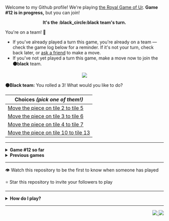 Welcome to my Github profile!
We're playing
[the Royal Game of Ur](https://en.wikipedia.org/wiki/Royal_Game_of_Ur).
**Game #12 is in progress,** but you can join!

<p align="center">
  <b>It's the
  :black_circle:black
  team's turn.</b>
</p>

You're on a team! :wave:

* If you've already played a turn this game, you're already on a team
  &mdash; check the game log below for a reminder. If it's not your turn,
  check back later, or [ask a
  friend](https://twitter.com/share?text=I'm+playing+The+Royal+Game+of+Ur+on+a+GitHub+profile.+Take+your+turn+at+https://github.com/rossjrw/rossjrw+%23RoyalGameOfUr+%23github) to make a move.
* If you've not yet played a turn this game, make a move now to join the
  **:black_circle:black** team.

<p align="center"><img src="https://raw.githubusercontent.com/rossjrw/rossjrw/play/games/current/board.1925.svg"></p>

  **:black_circle:Black team:**
  You rolled a 3!
What would you like to do?

| Choices *(pick one of them!)* |
| --- |
  | [    Move the piece on tile 2 to tile 5](https://github.com/rossjrw/rossjrw/issues/new?title=ur-move-3%402-0&amp;body=Press+Submit%21+You+don%27t+need+to+edit+this+text+or+do+anything+else.%0D%0A%0D%0ABe+aware+that+your+move+can+take+a+minute+or+two+to+process.) |
  | [    Move the piece on tile 3 to tile 6](https://github.com/rossjrw/rossjrw/issues/new?title=ur-move-3%403-0&amp;body=Press+Submit%21+You+don%27t+need+to+edit+this+text+or+do+anything+else.%0D%0A%0D%0ABe+aware+that+your+move+can+take+a+minute+or+two+to+process.) |
  | [    Move the piece on tile 4 to tile 7](https://github.com/rossjrw/rossjrw/issues/new?title=ur-move-3%404-0&amp;body=Press+Submit%21+You+don%27t+need+to+edit+this+text+or+do+anything+else.%0D%0A%0D%0ABe+aware+that+your+move+can+take+a+minute+or+two+to+process.) |
  | [    Move the piece on tile 10 to tile 13](https://github.com/rossjrw/rossjrw/issues/new?title=ur-move-3%4010-0&amp;body=Press+Submit%21+You+don%27t+need+to+edit+this+text+or+do+anything+else.%0D%0A%0D%0ABe+aware+that+your+move+can+take+a+minute+or+two+to+process.) |

-----

<details>
<summary><b>Game #12 so far</b></summary>

## Who's on each team?

<table>
    <thead>
      <tr><th colspan=2>Players in this game</th></tr>
    </thead>
    <tbody>
      <tr>
        <td align="right"><b>Black team</b> :black_circle:</td>
        <td>:white_circle: <b> White team</b></td>
      </tr>
      <tr align="center">
        <td><b><a href="https://github.com/mari1647iv">@mari1647iv</a></b> (37)<br><b><a href="https://github.com/srThibaultP">@srThibaultP</a></b> (1)<br><b><a href="https://github.com/miliansolberg">@miliansolberg</a></b> (1)<br><b><a href="https://github.com/rfoel">@rfoel</a></b> (1)</td>
        <td><b><a href="https://github.com/TejaTadepalli">@TejaTadepalli</a></b> (27)<br><b><a href="https://github.com/CostasAK">@CostasAK</a></b> (11)<br><b><a href="https://github.com/Hrushal-Nikhare">@Hrushal-Nikhare</a></b> (1)<br><b><a href="https://github.com/Sam948-byte">@Sam948-byte</a></b> (1)</td>
      </tr>
    </tbody>
  </table>

## What's happened so far?

| Time | Turn | Event | Issue | Board |
| :---: | :---: | :--- | :---: | :---: |
  | 30th Dec 2022 14:05 | **0** | :white_circle: **[@TejaTadepalli](https://github.com/TejaTadepalli)** started a new game | [#1845](https://github.com/rossjrw/rossjrw/issues/1845) | [link](https://raw.githubusercontent.com/rossjrw/rossjrw/57ccb413b922933e18cffd8a801d6bdad0d41f43/games/current/board.1845.svg) |
  | 30th Dec 2022 14:05 | **1** | :white_circle: **[@TejaTadepalli](https://github.com/TejaTadepalli)** moved a white piece onto the board to position 3    | [#1846](https://github.com/rossjrw/rossjrw/issues/1846) | [link](https://raw.githubusercontent.com/rossjrw/rossjrw/f0b0cf2e7c75051f5368712d935423fac712b223/games/current/board.1846.svg) |
  | 30th Dec 2022 14:06 | **2** | :black_circle: **[@mari1647iv](https://github.com/mari1647iv)** moved a black piece onto the board to position 1    | [#1847](https://github.com/rossjrw/rossjrw/issues/1847) |  |
  | 1st Jan 2023 07:02 | **3** | :white_circle: **[@Hrushal-Nikhare](https://github.com/Hrushal-Nikhare)** moved a white piece from position 3 to position 4  — claimed a rosette :rosette:  | [#1848](https://github.com/rossjrw/rossjrw/issues/1848) | [link](https://raw.githubusercontent.com/rossjrw/rossjrw/9333f396a5fc50699e6ac570e472fc9d27305156/games/current/board.1848.svg) |
  | 1st Jan 2023 07:02 | **4** | :white_circle:  The white team rolled a 0 and their turn was automatically passed | [#1848](https://github.com/rossjrw/rossjrw/issues/1848) | [link](https://raw.githubusercontent.com/rossjrw/rossjrw/66b9669221aa17f2870e05316dc72e749c821b5f/games/current/board.1848.svg) |
  | 1st Jan 2023 12:20 | **5** | :black_circle: **[@mari1647iv](https://github.com/mari1647iv)** moved a black piece from position 1 to position 4  — claimed a rosette :rosette:  | [#1850](https://github.com/rossjrw/rossjrw/issues/1850) | [link](https://raw.githubusercontent.com/rossjrw/rossjrw/21789b9dc02ed4358f6ae6449fd5271ba509ccb3/games/current/board.1850.svg) |
  | 1st Jan 2023 12:22 | **6** | :black_circle: **[@mari1647iv](https://github.com/mari1647iv)** moved a black piece onto the board to position 1    | [#1851](https://github.com/rossjrw/rossjrw/issues/1851) | [link](https://raw.githubusercontent.com/rossjrw/rossjrw/938bbcf55112fbd53559851b486a2273d03dd77b/games/current/board.1851.svg) |
  | 1st Jan 2023 12:30 | **7** | :white_circle: **[@CostasAK](https://github.com/CostasAK)** moved a white piece onto the board to position 1    | [#1852](https://github.com/rossjrw/rossjrw/issues/1852) | [link](https://raw.githubusercontent.com/rossjrw/rossjrw/30967845e7430be961e54e4f2cd054fa57098748/games/current/board.1852.svg) |
  | 1st Jan 2023 18:42 | **8** | :black_circle: **[@srThibaultP](https://github.com/srThibaultP)** moved a black piece from position 1 to position 3    | [#1853](https://github.com/rossjrw/rossjrw/issues/1853) | [link](https://raw.githubusercontent.com/rossjrw/rossjrw/71bfe628cf36f3724bbe079d2ea71c77d8d0782c/games/current/board.1853.svg) |
  | 2nd Jan 2023 08:19 | **9** | :white_circle: **[@CostasAK](https://github.com/CostasAK)** moved a white piece onto the board to position 3    | [#1854](https://github.com/rossjrw/rossjrw/issues/1854) | [link](https://raw.githubusercontent.com/rossjrw/rossjrw/f87b48c433a2464f478ed35afae31fecf9a6cd70/games/current/board.1854.svg) |
  | 2nd Jan 2023 16:09 | **10** | :black_circle: **[@mari1647iv](https://github.com/mari1647iv)** moved a black piece onto the board to position 2    | [#1855](https://github.com/rossjrw/rossjrw/issues/1855) | [link](https://raw.githubusercontent.com/rossjrw/rossjrw/8bc8350a38225bac405d062dd332decf3fdaaa88/games/current/board.1855.svg) |
  | 2nd Jan 2023 17:56 | **11** | :white_circle: **[@TejaTadepalli](https://github.com/TejaTadepalli)** moved a white piece from position 4 to position 5    | [#1856](https://github.com/rossjrw/rossjrw/issues/1856) | [link](https://raw.githubusercontent.com/rossjrw/rossjrw/d09d3337b687a67cb0d13d2d25bac0526b0d58bc/games/current/board.1856.svg) |
  | 2nd Jan 2023 20:37 | **12** | :black_circle: **[@miliansolberg](https://github.com/miliansolberg)** moved a black piece from position 3 to position 5 — captured a white piece :crossed_swords:   | [#1857](https://github.com/rossjrw/rossjrw/issues/1857) | [link](https://raw.githubusercontent.com/rossjrw/rossjrw/59c756357bfd1061b061ab93fa4126fc28e1dfa9/games/current/board.1857.svg) |
  | 3rd Jan 2023 02:57 | **13** | :white_circle: **[@TejaTadepalli](https://github.com/TejaTadepalli)** moved a white piece from position 1 to position 4  — claimed a rosette :rosette:  | [#1858](https://github.com/rossjrw/rossjrw/issues/1858) | [link](https://raw.githubusercontent.com/rossjrw/rossjrw/589283b397b0322ab9d6a9e00d64a5be2089e066/games/current/board.1858.svg) |
  | 3rd Jan 2023 02:57 | **14** | :white_circle: **[@TejaTadepalli](https://github.com/TejaTadepalli)** moved a white piece from position 4 to position 5 — captured a black piece :crossed_swords:   | [#1859](https://github.com/rossjrw/rossjrw/issues/1859) | [link](https://raw.githubusercontent.com/rossjrw/rossjrw/e20f22764a79568b86c217e51e5898fa71ad3652/games/current/board.1859.svg) |
  | 3rd Jan 2023 09:25 | **15** | :black_circle: **[@mari1647iv](https://github.com/mari1647iv)** moved a black piece from position 4 to position 8  — claimed a rosette :rosette:  | [#1860](https://github.com/rossjrw/rossjrw/issues/1860) | [link](https://raw.githubusercontent.com/rossjrw/rossjrw/ab6d2e787baeaba233fcc69449124264d9bc7ba5/games/current/board.1860.svg) |
  | 3rd Jan 2023 09:27 | **16** | :black_circle: **[@mari1647iv](https://github.com/mari1647iv)** moved a black piece onto the board to position 1    | [#1861](https://github.com/rossjrw/rossjrw/issues/1861) | [link](https://raw.githubusercontent.com/rossjrw/rossjrw/729f157d8c8ea919375ff0286bab22a4a79cbbde/games/current/board.1861.svg) |
  | 3rd Jan 2023 10:49 | **17** | :white_circle: **[@CostasAK](https://github.com/CostasAK)** moved a white piece from position 5 to position 9    | [#1862](https://github.com/rossjrw/rossjrw/issues/1862) | [link](https://raw.githubusercontent.com/rossjrw/rossjrw/0984743c19e4f0b570c994a897e699cc280e404e/games/current/board.1862.svg) |
  | 3rd Jan 2023 11:28 | **18** | :black_circle: **[@mari1647iv](https://github.com/mari1647iv)** moved a black piece from position 8 to position 9 — captured a white piece :crossed_swords:   | [#1863](https://github.com/rossjrw/rossjrw/issues/1863) | [link](https://raw.githubusercontent.com/rossjrw/rossjrw/69645bdb7c6030be292e0871d6cd8117e8be213d/games/current/board.1863.svg) |
  | 3rd Jan 2023 14:54 | **19** | :white_circle: **[@Sam948-byte](https://github.com/Sam948-byte)** moved a white piece from position 3 to position 6    | [#1864](https://github.com/rossjrw/rossjrw/issues/1864) | [link](https://raw.githubusercontent.com/rossjrw/rossjrw/e354c02507b9dfa2481413c1ed52d2175744608c/games/current/board.1864.svg) |
  | 4th Jan 2023 07:19 | **20** | :black_circle: **[@mari1647iv](https://github.com/mari1647iv)** moved a black piece from position 9 to position 10    | [#1865](https://github.com/rossjrw/rossjrw/issues/1865) | [link](https://raw.githubusercontent.com/rossjrw/rossjrw/6816d147997c216f1884a7d31a92c032971a82ef/games/current/board.1865.svg) |
  | 4th Jan 2023 07:37 | **21** | :white_circle: **[@TejaTadepalli](https://github.com/TejaTadepalli)** moved a white piece onto the board to position 3    | [#1866](https://github.com/rossjrw/rossjrw/issues/1866) | [link](https://raw.githubusercontent.com/rossjrw/rossjrw/998510ad9843ac13dad3a77b2dc58ec0a4711ffa/games/current/board.1866.svg) |
  | 5th Jan 2023 20:47 | **22** | :black_circle: **[@mari1647iv](https://github.com/mari1647iv)** moved a black piece from position 10 to position 12    | [#1867](https://github.com/rossjrw/rossjrw/issues/1867) | [link](https://raw.githubusercontent.com/rossjrw/rossjrw/32cd897762a57f03e1fb45751b74cfe516c320e1/games/current/board.1867.svg) |
  | 6th Jan 2023 03:20 | **23** | :white_circle: **[@TejaTadepalli](https://github.com/TejaTadepalli)** moved a white piece onto the board to position 4  — claimed a rosette :rosette:  | [#1868](https://github.com/rossjrw/rossjrw/issues/1868) | [link](https://raw.githubusercontent.com/rossjrw/rossjrw/1a0c62db44a6eae17f516c1743f31635a80b5f4b/games/current/board.1868.svg) |
  | 6th Jan 2023 03:21 | **24** | :white_circle: **[@TejaTadepalli](https://github.com/TejaTadepalli)** moved a white piece from position 6 to position 8  — claimed a rosette :rosette:  | [#1869](https://github.com/rossjrw/rossjrw/issues/1869) | [link](https://raw.githubusercontent.com/rossjrw/rossjrw/30ffca4d85e04fbe285135d2a6aee6a84ea027e3/games/current/board.1869.svg) |
  | 6th Jan 2023 03:21 | **25** | :white_circle: **[@TejaTadepalli](https://github.com/TejaTadepalli)** moved a white piece from position 8 to position 12 — captured a black piece :crossed_swords:   | [#1870](https://github.com/rossjrw/rossjrw/issues/1870) | [link](https://raw.githubusercontent.com/rossjrw/rossjrw/da4f828076a4f4008831c1db312834f6c6af1ce1/games/current/board.1870.svg) |
  | 6th Jan 2023 10:22 | **26** | :black_circle: **[@mari1647iv](https://github.com/mari1647iv)** moved a black piece from position 2 to position 4  — claimed a rosette :rosette:  | [#1871](https://github.com/rossjrw/rossjrw/issues/1871) | [link](https://raw.githubusercontent.com/rossjrw/rossjrw/d6f8dd029731b489fef07508e405f27b73a81a04/games/current/board.1871.svg) |
  | 6th Jan 2023 10:23 | **27** | :black_circle: **[@mari1647iv](https://github.com/mari1647iv)** moved a black piece from position 1 to position 2    | [#1872](https://github.com/rossjrw/rossjrw/issues/1872) | [link](https://raw.githubusercontent.com/rossjrw/rossjrw/097d984c7a64f30f30590091191b2f69d346276d/games/current/board.1872.svg) |
  | 6th Jan 2023 13:36 | **28** | :white_circle: **[@TejaTadepalli](https://github.com/TejaTadepalli)** ascended a white piece from position 12 :rocket:    | [#1873](https://github.com/rossjrw/rossjrw/issues/1873) | [link](https://raw.githubusercontent.com/rossjrw/rossjrw/bc1c1d1c1bcd6273a8e4aba8e0dbe4db243e31cc/games/current/board.1873.svg) |
  | 7th Jan 2023 00:37 | **29** | :black_circle: **[@mari1647iv](https://github.com/mari1647iv)** moved a black piece from position 2 to position 3    | [#1874](https://github.com/rossjrw/rossjrw/issues/1874) | [link](https://raw.githubusercontent.com/rossjrw/rossjrw/e4a6d77c944761c57e2047a7e3370db40c0b1956/games/current/board.1874.svg) |
  | 7th Jan 2023 04:59 | **30** | :white_circle: **[@TejaTadepalli](https://github.com/TejaTadepalli)** moved a white piece onto the board to position 2    | [#1875](https://github.com/rossjrw/rossjrw/issues/1875) | [link](https://raw.githubusercontent.com/rossjrw/rossjrw/748e013993bb447ec19d2a92516d411aae35ac0a/games/current/board.1875.svg) |
  | 8th Jan 2023 16:47 | **31** | :black_circle: **[@mari1647iv](https://github.com/mari1647iv)** moved a black piece onto the board to position 2    | [#1876](https://github.com/rossjrw/rossjrw/issues/1876) | [link](https://raw.githubusercontent.com/rossjrw/rossjrw/93578caa1c08a82371a6a6ae27fee4d03ae85fa5/games/current/board.1876.svg) |
  | 8th Jan 2023 19:17 | **32** | :white_circle: **[@CostasAK](https://github.com/CostasAK)** moved a white piece from position 4 to position 6    | [#1877](https://github.com/rossjrw/rossjrw/issues/1877) | [link](https://raw.githubusercontent.com/rossjrw/rossjrw/de5a101b539199283307db848fb2fa14b8e615aa/games/current/board.1877.svg) |
  | 8th Jan 2023 19:20 | **33** | :black_circle: **[@mari1647iv](https://github.com/mari1647iv)** moved a black piece from position 3 to position 6 — captured a white piece :crossed_swords:   | [#1878](https://github.com/rossjrw/rossjrw/issues/1878) | [link](https://raw.githubusercontent.com/rossjrw/rossjrw/8d016152350ecdbd62441c14c5db4127684bc3c9/games/current/board.1878.svg) |
  | 9th Jan 2023 04:26 | **34** | :white_circle: **[@TejaTadepalli](https://github.com/TejaTadepalli)** moved a white piece from position 2 to position 6 — captured a black piece :crossed_swords:   | [#1879](https://github.com/rossjrw/rossjrw/issues/1879) | [link](https://raw.githubusercontent.com/rossjrw/rossjrw/f356af4e6063739ad4a1f89be098977052322b67/games/current/board.1879.svg) |
  | 9th Jan 2023 14:19 | **35** | :black_circle: **[@rfoel](https://github.com/rfoel)** moved a black piece from position 4 to position 6 — captured a white piece :crossed_swords:   | [#1880](https://github.com/rossjrw/rossjrw/issues/1880) | [link](https://raw.githubusercontent.com/rossjrw/rossjrw/e4b4d2f89e7674e6f396191afa1b23152fa1c22b/games/current/board.1880.svg) |
  | 9th Jan 2023 15:50 | **36** | :white_circle: **[@CostasAK](https://github.com/CostasAK)** moved a white piece from position 3 to position 6 — captured a black piece :crossed_swords:   | [#1881](https://github.com/rossjrw/rossjrw/issues/1881) | [link](https://raw.githubusercontent.com/rossjrw/rossjrw/d8d9415aebe6a25c1498e09fee34059a57a1985c/games/current/board.1881.svg) |
  | 9th Jan 2023 18:21 | **37** | :black_circle: **[@mari1647iv](https://github.com/mari1647iv)** moved a black piece from position 2 to position 4  — claimed a rosette :rosette:  | [#1882](https://github.com/rossjrw/rossjrw/issues/1882) | [link](https://raw.githubusercontent.com/rossjrw/rossjrw/d53e6e9698ce579147f4441070e07b2007a3c4bf/games/current/board.1882.svg) |
  | 9th Jan 2023 18:22 | **38** | :black_circle: **[@mari1647iv](https://github.com/mari1647iv)** moved a black piece onto the board to position 3    | [#1883](https://github.com/rossjrw/rossjrw/issues/1883) | [link](https://raw.githubusercontent.com/rossjrw/rossjrw/8713cae4f7e4113dd4e355018c70a75e0d0754e2/games/current/board.1883.svg) |
  | 9th Jan 2023 18:36 | **39** | :white_circle: **[@TejaTadepalli](https://github.com/TejaTadepalli)** moved a white piece onto the board to position 3    | [#1884](https://github.com/rossjrw/rossjrw/issues/1884) | [link](https://raw.githubusercontent.com/rossjrw/rossjrw/5a551c715a15cac8b91718c6934b75bfdddbf6f4/games/current/board.1884.svg) |
  | 9th Jan 2023 18:38 | **40** | :black_circle: **[@mari1647iv](https://github.com/mari1647iv)** moved a black piece from position 4 to position 5    | [#1885](https://github.com/rossjrw/rossjrw/issues/1885) | [link](https://raw.githubusercontent.com/rossjrw/rossjrw/215e0c0640256a7124087f6dba81ffbf7bc8ac66/games/current/board.1885.svg) |
  | 10th Jan 2023 14:46 | **41** | :white_circle: **[@CostasAK](https://github.com/CostasAK)** moved a white piece onto the board to position 4  — claimed a rosette :rosette:  | [#1886](https://github.com/rossjrw/rossjrw/issues/1886) | [link](https://raw.githubusercontent.com/rossjrw/rossjrw/22401dce3b59590e73333b8b0056e285d13e82e9/games/current/board.1886.svg) |
  | 10th Jan 2023 14:47 | **42** | :white_circle: **[@CostasAK](https://github.com/CostasAK)** moved a white piece from position 6 to position 8  — claimed a rosette :rosette:  | [#1887](https://github.com/rossjrw/rossjrw/issues/1887) |  |
  | 10th Jan 2023 14:48 | **43** | :white_circle: **[@CostasAK](https://github.com/CostasAK)** moved a white piece from position 8 to position 11    | [#1888](https://github.com/rossjrw/rossjrw/issues/1888) | [link](https://raw.githubusercontent.com/rossjrw/rossjrw/2a05d9bb6fbd11cf53fff5e1820d371204e8ac83/games/current/board.1888.svg) |
  | 10th Jan 2023 14:48 | **44** | :black_circle:  The black team rolled a 0 and their turn was automatically passed | [#1888](https://github.com/rossjrw/rossjrw/issues/1888) | [link](https://raw.githubusercontent.com/rossjrw/rossjrw/c799a5905e7eccd22f8763a84413b81bff224cd4/games/current/board.1888.svg) |
  | 10th Jan 2023 15:09 | **45** | :white_circle: **[@TejaTadepalli](https://github.com/TejaTadepalli)** moved a white piece from position 4 to position 8  — claimed a rosette :rosette:  | [#1889](https://github.com/rossjrw/rossjrw/issues/1889) | [link](https://raw.githubusercontent.com/rossjrw/rossjrw/de30648481e9f22fbf2b0030b9191ddec8ba1371/games/current/board.1889.svg) |
  | 10th Jan 2023 15:09 | **46** | :white_circle: **[@TejaTadepalli](https://github.com/TejaTadepalli)** moved a white piece from position 3 to position 5 — captured a black piece :crossed_swords:   | [#1890](https://github.com/rossjrw/rossjrw/issues/1890) | [link](https://raw.githubusercontent.com/rossjrw/rossjrw/a6a648759ba38380d243c0d867cc49d041f19137/games/current/board.1890.svg) |
  | 10th Jan 2023 16:40 | **47** | :black_circle: **[@mari1647iv](https://github.com/mari1647iv)** moved a black piece from position 3 to position 4  — claimed a rosette :rosette:  | [#1891](https://github.com/rossjrw/rossjrw/issues/1891) | [link](https://raw.githubusercontent.com/rossjrw/rossjrw/08d195555f56dd3b135b2aa500bb26db684b8649/games/current/board.1891.svg) |
  | 10th Jan 2023 16:41 | **48** | :black_circle: **[@mari1647iv](https://github.com/mari1647iv)** moved a black piece from position 4 to position 9    | [#1892](https://github.com/rossjrw/rossjrw/issues/1892) | [link](https://raw.githubusercontent.com/rossjrw/rossjrw/0edd42a6f828b26d153ee1335b7fc2a12cf0827b/games/current/board.1892.svg) |
  | 10th Jan 2023 17:12 | **49** | :white_circle: **[@CostasAK](https://github.com/CostasAK)** moved a white piece from position 11 to position 14  — claimed a rosette :rosette:  | [#1893](https://github.com/rossjrw/rossjrw/issues/1893) | [link](https://raw.githubusercontent.com/rossjrw/rossjrw/ce63d259114bc7b70eba05f60f56ce25ff277a29/games/current/board.1893.svg) |
  | 10th Jan 2023 17:14 | **50** | :white_circle: **[@CostasAK](https://github.com/CostasAK)** moved a white piece from position 5 to position 7    | [#1894](https://github.com/rossjrw/rossjrw/issues/1894) |  |
  | 10th Jan 2023 17:46 | **51** | :black_circle: **[@mari1647iv](https://github.com/mari1647iv)** moved a black piece from position 9 to position 10    | [#1895](https://github.com/rossjrw/rossjrw/issues/1895) | [link](https://raw.githubusercontent.com/rossjrw/rossjrw/b9b3ed74f503e2dcd526cf5188e570cea924c72e/games/current/board.1895.svg) |
  | 10th Jan 2023 17:46 | **52** | :white_circle:  The white team rolled a 0 and their turn was automatically passed | [#1895](https://github.com/rossjrw/rossjrw/issues/1895) | [link](https://raw.githubusercontent.com/rossjrw/rossjrw/5a21aac55bb3cde44eea86abc58d13a606f10cdd/games/current/board.1895.svg) |
  | 10th Jan 2023 17:47 | **53** | :black_circle: **[@mari1647iv](https://github.com/mari1647iv)** moved a black piece from position 10 to position 13    | [#1896](https://github.com/rossjrw/rossjrw/issues/1896) |  |
  | 10th Jan 2023 18:06 | **54** | :white_circle: **[@TejaTadepalli](https://github.com/TejaTadepalli)** moved a white piece onto the board to position 2    | [#1897](https://github.com/rossjrw/rossjrw/issues/1897) | [link](https://raw.githubusercontent.com/rossjrw/rossjrw/5b4b345f3044c90737490b8f53389d2ea9ed5543/games/current/board.1897.svg) |
  | 10th Jan 2023 18:06 | **55** | :black_circle:  The black team rolled a 0 and their turn was automatically passed | [#1897](https://github.com/rossjrw/rossjrw/issues/1897) | [link](https://raw.githubusercontent.com/rossjrw/rossjrw/d477aa6ffec8816a4fcd861c1268df7040c0d5a9/games/current/board.1897.svg) |
  | 10th Jan 2023 18:07 | **56** | :white_circle: **[@TejaTadepalli](https://github.com/TejaTadepalli)** moved a white piece from position 2 to position 4  — claimed a rosette :rosette:  | [#1898](https://github.com/rossjrw/rossjrw/issues/1898) | [link](https://raw.githubusercontent.com/rossjrw/rossjrw/514e61cdb70a1388bb36a115441e6bb2c012ba09/games/current/board.1898.svg) |
  | 10th Jan 2023 18:08 | **57** | :white_circle: **[@TejaTadepalli](https://github.com/TejaTadepalli)** moved a white piece from position 8 to position 10    | [#1899](https://github.com/rossjrw/rossjrw/issues/1899) | [link](https://raw.githubusercontent.com/rossjrw/rossjrw/c33baa6cf643286d7120a7e48c979219a34def2b/games/current/board.1899.svg) |
  | 10th Jan 2023 18:22 | **58** | :black_circle: **[@mari1647iv](https://github.com/mari1647iv)** moved a black piece onto the board to position 2    | [#1900](https://github.com/rossjrw/rossjrw/issues/1900) | [link](https://raw.githubusercontent.com/rossjrw/rossjrw/6152f90135f8d4be043e464b9cc8906be3668007/games/current/board.1900.svg) |
  | 10th Jan 2023 19:01 | **59** | :white_circle: **[@TejaTadepalli](https://github.com/TejaTadepalli)** moved a white piece from position 10 to position 13    | [#1901](https://github.com/rossjrw/rossjrw/issues/1901) | [link](https://raw.githubusercontent.com/rossjrw/rossjrw/c244fdd99ee5e458fa4b2a1addda6674cc5c1cb5/games/current/board.1901.svg) |
  | 10th Jan 2023 19:13 | **60** | :black_circle: **[@mari1647iv](https://github.com/mari1647iv)** moved a black piece onto the board to position 3    | [#1902](https://github.com/rossjrw/rossjrw/issues/1902) | [link](https://raw.githubusercontent.com/rossjrw/rossjrw/c4bf5ee4958f8ee6adae61f9057bec273b960db4/games/current/board.1902.svg) |
  | 10th Jan 2023 21:00 | **61** | :white_circle: **[@CostasAK](https://github.com/CostasAK)** moved a white piece from position 7 to position 9    | [#1903](https://github.com/rossjrw/rossjrw/issues/1903) | [link](https://raw.githubusercontent.com/rossjrw/rossjrw/6f76ae784f147cd202b85a18dc029b10acd0bb11/games/current/board.1903.svg) |
  | 11th Jan 2023 00:10 | **62** | :black_circle: **[@mari1647iv](https://github.com/mari1647iv)** moved a black piece onto the board to position 4  — claimed a rosette :rosette:  | [#1904](https://github.com/rossjrw/rossjrw/issues/1904) | [link](https://raw.githubusercontent.com/rossjrw/rossjrw/b28b6ec9eac9d88b4a439746ca80bc904fa893ba/games/current/board.1904.svg) |
  | 11th Jan 2023 00:11 | **63** | :black_circle: **[@mari1647iv](https://github.com/mari1647iv)** moved a black piece from position 13 to position 14  — claimed a rosette :rosette:  | [#1905](https://github.com/rossjrw/rossjrw/issues/1905) | [link](https://raw.githubusercontent.com/rossjrw/rossjrw/3a0a6b2bb725d624fb0c3eb619bc044cb782d9e4/games/current/board.1905.svg) |
  | 11th Jan 2023 00:11 | **64** | :black_circle: **[@mari1647iv](https://github.com/mari1647iv)** moved a black piece from position 4 to position 6    | [#1906](https://github.com/rossjrw/rossjrw/issues/1906) | [link](https://raw.githubusercontent.com/rossjrw/rossjrw/59e3d40667fbc0f7281b6abdac23115c7cc6a851/games/current/board.1906.svg) |
  | 11th Jan 2023 04:11 | **65** | :white_circle: **[@TejaTadepalli](https://github.com/TejaTadepalli)** ascended a white piece from position 14 :rocket:    | [#1907](https://github.com/rossjrw/rossjrw/issues/1907) | [link](https://raw.githubusercontent.com/rossjrw/rossjrw/6312f2b8ba7c149ffbea32b228055bc6e9ec9b9c/games/current/board.1907.svg) |
  | 11th Jan 2023 09:07 | **66** | :black_circle: **[@mari1647iv](https://github.com/mari1647iv)** moved a black piece onto the board to position 4  — claimed a rosette :rosette:  | [#1908](https://github.com/rossjrw/rossjrw/issues/1908) | [link](https://raw.githubusercontent.com/rossjrw/rossjrw/c3af93c3201519c359097b99cbdcd6123d6982d9/games/current/board.1908.svg) |
  | 11th Jan 2023 09:07 | **67** | :black_circle: **[@mari1647iv](https://github.com/mari1647iv)** moved a black piece from position 6 to position 9 — captured a white piece :crossed_swords:   | [#1909](https://github.com/rossjrw/rossjrw/issues/1909) | [link](https://raw.githubusercontent.com/rossjrw/rossjrw/de24f733382cc0191a7fceafccff673c4d284efa/games/current/board.1909.svg) |
  | 11th Jan 2023 09:09 | **68** | :white_circle: **[@TejaTadepalli](https://github.com/TejaTadepalli)** moved a white piece from position 13 to position 14  — claimed a rosette :rosette:  | [#1910](https://github.com/rossjrw/rossjrw/issues/1910) | [link](https://raw.githubusercontent.com/rossjrw/rossjrw/905db53fb94b95119e6d3eb22a10b1950c9ded13/games/current/board.1910.svg) |
  | 11th Jan 2023 09:09 | **69** | :white_circle: **[@TejaTadepalli](https://github.com/TejaTadepalli)** moved a white piece onto the board to position 2    | [#1911](https://github.com/rossjrw/rossjrw/issues/1911) | [link](https://raw.githubusercontent.com/rossjrw/rossjrw/a4d1efba52920a4b5ed1693fed25c410b7af8eb7/games/current/board.1911.svg) |
  | 11th Jan 2023 09:11 | **70** | :black_circle: **[@mari1647iv](https://github.com/mari1647iv)** moved a black piece from position 9 to position 12    | [#1912](https://github.com/rossjrw/rossjrw/issues/1912) | [link](https://raw.githubusercontent.com/rossjrw/rossjrw/00dd590851bb5376e1c526a794857461cb4b8900/games/current/board.1912.svg) |
  | 11th Jan 2023 13:40 | **71** | :white_circle: **[@TejaTadepalli](https://github.com/TejaTadepalli)** ascended a white piece from position 14 :rocket:    | [#1913](https://github.com/rossjrw/rossjrw/issues/1913) | [link](https://raw.githubusercontent.com/rossjrw/rossjrw/5b13aca4d52407891c5a9d94eb6b0dfb21793fa6/games/current/board.1913.svg) |
  | 11th Jan 2023 16:12 | **72** | :black_circle: **[@mari1647iv](https://github.com/mari1647iv)** moved a black piece from position 4 to position 6    | [#1914](https://github.com/rossjrw/rossjrw/issues/1914) | [link](https://raw.githubusercontent.com/rossjrw/rossjrw/5a4a5f69ba7837b655477c514df5cdbf6323ebfe/games/current/board.1914.svg) |
  | 11th Jan 2023 18:36 | **73** | :white_circle: **[@TejaTadepalli](https://github.com/TejaTadepalli)** moved a white piece from position 2 to position 6 — captured a black piece :crossed_swords:   | [#1915](https://github.com/rossjrw/rossjrw/issues/1915) | [link](https://raw.githubusercontent.com/rossjrw/rossjrw/ac2b4d1ec8df55240ad3f82a30123bac9ad73ade/games/current/board.1915.svg) |
  | 11th Jan 2023 18:38 | **74** | :black_circle: **[@mari1647iv](https://github.com/mari1647iv)** moved a black piece onto the board to position 4  — claimed a rosette :rosette:  | [#1916](https://github.com/rossjrw/rossjrw/issues/1916) |  |
  | 11th Jan 2023 18:41 | **75** | :black_circle: **[@mari1647iv](https://github.com/mari1647iv)** ascended a black piece from position 12 :rocket:    | [#1917](https://github.com/rossjrw/rossjrw/issues/1917) | [link](https://raw.githubusercontent.com/rossjrw/rossjrw/f2228342473db18723ebd71e622814ebfd0bef51/games/current/board.1917.svg) |
  | 11th Jan 2023 18:41 | **76** | :white_circle:  The white team rolled a 0 and their turn was automatically passed | [#1917](https://github.com/rossjrw/rossjrw/issues/1917) | [link](https://raw.githubusercontent.com/rossjrw/rossjrw/0f75b5a79185cf3008f263b425c622d42224804d/games/current/board.1917.svg) |
  | 11th Jan 2023 18:42 | **77** | :black_circle: **[@mari1647iv](https://github.com/mari1647iv)** moved a black piece from position 4 to position 6 — captured a white piece :crossed_swords:   | [#1918](https://github.com/rossjrw/rossjrw/issues/1918) | [link](https://raw.githubusercontent.com/rossjrw/rossjrw/77862a13b905f50194f303b085d70f7554ded6f1/games/current/board.1918.svg) |
  | 11th Jan 2023 19:26 | **78** | :white_circle: **[@TejaTadepalli](https://github.com/TejaTadepalli)** moved a white piece onto the board to position 1    | [#1919](https://github.com/rossjrw/rossjrw/issues/1919) | [link](https://raw.githubusercontent.com/rossjrw/rossjrw/fb30572638e9540d3e1d5b96321dbc18613a803f/games/current/board.1919.svg) |
  | 11th Jan 2023 19:35 | **79** | :black_circle: **[@mari1647iv](https://github.com/mari1647iv)** moved a black piece from position 6 to position 8  — claimed a rosette :rosette:  | [#1920](https://github.com/rossjrw/rossjrw/issues/1920) | [link](https://raw.githubusercontent.com/rossjrw/rossjrw/4d790a3204f942e2aaf8deb9b0282d1dcef5c4db/games/current/board.1920.svg) |
  | 11th Jan 2023 19:36 | **80** | :black_circle: **[@mari1647iv](https://github.com/mari1647iv)** moved a black piece onto the board to position 4  — claimed a rosette :rosette:  | [#1921](https://github.com/rossjrw/rossjrw/issues/1921) | [link](https://raw.githubusercontent.com/rossjrw/rossjrw/03a648187d0e93bcc007b9c56908384b2b1f9f90/games/current/board.1921.svg) |
  | 11th Jan 2023 19:37 | **81** | :black_circle: **[@mari1647iv](https://github.com/mari1647iv)** ascended a black piece from position 14 :rocket:    | [#1922](https://github.com/rossjrw/rossjrw/issues/1922) | [link](https://raw.githubusercontent.com/rossjrw/rossjrw/0a94d16bd172af83c4d7328340d50b369077c54f/games/current/board.1922.svg) |
  | 11th Jan 2023 19:39 | **82** | :white_circle: **[@TejaTadepalli](https://github.com/TejaTadepalli)** moved a white piece onto the board to position 3    | [#1923](https://github.com/rossjrw/rossjrw/issues/1923) | [link](https://raw.githubusercontent.com/rossjrw/rossjrw/bb6bb7dc0fe9489d397ae7bd67b05fee91c4cc24/games/current/board.1923.svg) |
  | 11th Jan 2023 19:40 | **83** | :black_circle: **[@mari1647iv](https://github.com/mari1647iv)** moved a black piece from position 8 to position 10    | [#1924](https://github.com/rossjrw/rossjrw/issues/1924) | [link](https://raw.githubusercontent.com/rossjrw/rossjrw/9f9a2082ba831e0d9f4a44589c0fa0e6d70bfb32/games/current/board.1924.svg) |
  | 11th Jan 2023 19:43 | **84** | :white_circle: **[@TejaTadepalli](https://github.com/TejaTadepalli)** moved a white piece onto the board to position 2    | [#1925](https://github.com/rossjrw/rossjrw/issues/1925) |  |

</details>

<details>
<summary><b>Previous games</b></summary>

## Previous games

1. A game was started on 30th Jul 2020 by **[@rossjrw](https://github.com/rossjrw)** and ended on 4th Dec 2020. 
   * The :white_circle:white team won. 
   * 64 players played 166 moves across 4 months and 5 days. 
   * The :black_circle:black team captured 9 white pieces and claimed 12 rosettes. 
   * The :white_circle:white team captured 10 black pieces and claimed 18 rosettes. 
   * The MVP of the winning team was **[@1ethanhansen](https://github.com/1ethanhansen)**, who played 48 moves. 
   * The winning move was made by **[@qbtl](https://github.com/qbtl)** ([#269](https://github.com/rossjrw/rossjrw/issues/269)).
1. A game was started on 4th Dec 2020 by **[@1ethanhansen](https://github.com/1ethanhansen)** and ended on 11th Jan 2021. 
   * The :black_circle:black team won. 
   * 27 players played 145 moves across 1 month and 1 week. 
   * The :black_circle:black team captured 7 white pieces and claimed 16 rosettes. 
   * The :white_circle:white team captured 6 black pieces and claimed 14 rosettes. 
   * The MVP of the winning team was **[@shpatrickguo](https://github.com/shpatrickguo)**, who played 26 moves. 
   * The winning move was made by **[@shpatrickguo](https://github.com/shpatrickguo)** ([#424](https://github.com/rossjrw/rossjrw/issues/424)).
1. A game was started on 11th Jan 2021 by **[@BaptisteMartinet](https://github.com/BaptisteMartinet)** and ended on 11th Feb 2021. 
   * The :white_circle:white team won. 
   * 17 players played 118 moves across 1 month and 12 hours. 
   * The :black_circle:black team captured 2 white pieces and claimed 11 rosettes. 
   * The :white_circle:white team captured 8 black pieces and claimed 14 rosettes. 
   * The MVP of the winning team was **[@1ethanhansen](https://github.com/1ethanhansen)**, who played 45 moves. 
   * The winning move was made by **[@1ethanhansen](https://github.com/1ethanhansen)** ([#535](https://github.com/rossjrw/rossjrw/issues/535)).
1. A game was started on 11th Feb 2021 by **[@1ethanhansen](https://github.com/1ethanhansen)** and ended on 5th Mar 2021. 
   * The :white_circle:white team won. 
   * 17 players played 175 moves across 3 weeks and 22 hours. 
   * The :black_circle:black team captured 12 white pieces and claimed 17 rosettes. 
   * The :white_circle:white team captured 13 black pieces and claimed 18 rosettes. 
   * The MVP of the winning team was **[@1ethanhansen](https://github.com/1ethanhansen)**, who played 48 moves. 
   * The winning move was made by **[@1ethanhansen](https://github.com/1ethanhansen)** ([#702](https://github.com/rossjrw/rossjrw/issues/702)).
1. A game was started on 6th Mar 2021 by **[@shpatrickguo](https://github.com/shpatrickguo)** and ended on 10th May 2021. 
   * The :black_circle:black team won. 
   * 42 players played 162 moves across 2 months and 4 days. 
   * The :black_circle:black team captured 12 white pieces and claimed 17 rosettes. 
   * The :white_circle:white team captured 9 black pieces and claimed 19 rosettes. 
   * The MVP of the winning team was **[@shpatrickguo](https://github.com/shpatrickguo)**, who played 22 moves. 
   * The winning move was made by **[@crxssed7](https://github.com/crxssed7)** ([#864](https://github.com/rossjrw/rossjrw/issues/864)).
1. A game was started on 10th May 2021 by **[@HAUDRAUFHAUN](https://github.com/HAUDRAUFHAUN)** and ended on 17th Jul 2021. 
   * The :white_circle:white team won. 
   * 34 players played 167 moves across 2 months and 6 days. 
   * The :black_circle:black team captured 7 white pieces and claimed 14 rosettes. 
   * The :white_circle:white team captured 10 black pieces and claimed 18 rosettes. 
   * The MVP of the winning team was **[@1ethanhansen](https://github.com/1ethanhansen)**, who played 31 moves. 
   * The winning move was made by **[@1ethanhansen](https://github.com/1ethanhansen)** ([#1024](https://github.com/rossjrw/rossjrw/issues/1024)).
1. A game was started on 17th Jul 2021 by **[@1ethanhansen](https://github.com/1ethanhansen)** and ended on 19th Oct 2021. 
   * The :black_circle:black team won. 
   * 48 players played 153 moves across 3 months and 3 days. 
   * The :black_circle:black team captured 6 white pieces and claimed 17 rosettes. 
   * The :white_circle:white team captured 6 black pieces and claimed 15 rosettes. 
   * The MVP of the winning team was **[@PkmnQ](https://github.com/PkmnQ)**, who played 13 moves. 
   * The winning move was made by **[@OmKakatkar](https://github.com/OmKakatkar)** ([#1175](https://github.com/rossjrw/rossjrw/issues/1175)).
1. A game was started on 19th Oct 2021 by **[@OmKakatkar](https://github.com/OmKakatkar)** and ended on 29th Oct 2021. 
   * The :white_circle:white team won. 
   * 13 players played 135 moves across 1 week and 3 days. 
   * The :black_circle:black team captured 5 white pieces and claimed 13 rosettes. 
   * The :white_circle:white team captured 6 black pieces and claimed 15 rosettes. 
   * The MVP of the winning team was **[@Timemaster111](https://github.com/Timemaster111)**, who played 46 moves. 
   * The winning move was made by **[@Timemaster111](https://github.com/Timemaster111)** ([#1342](https://github.com/rossjrw/rossjrw/issues/1342)).
1. A game was started on 29th Oct 2021 by **[@jbmagination](https://github.com/jbmagination)** and ended on 15th May 2022. 
   * The :white_circle:white team won. 
   * 80 players played 187 moves across 6 months and 2 weeks. 
   * The :black_circle:black team captured 11 white pieces and claimed 17 rosettes. 
   * The :white_circle:white team captured 13 black pieces and claimed 19 rosettes. 
   * The MVP of the winning team was **[@nirakon](https://github.com/nirakon)**, who played 18 moves. 
   * The winning move was made by **[@Madflows](https://github.com/Madflows)** ([#1534](https://github.com/rossjrw/rossjrw/issues/1534)).
1. A game was started on 15th May 2022 by **[@VikashPR](https://github.com/VikashPR)** and ended on 29th Dec 2022. 
   * The :white_circle:white team won. 
   * 109 players played 177 moves across 7 months and 2 weeks. 
   * The :black_circle:black team captured 9 white pieces and claimed 23 rosettes. 
   * The :white_circle:white team captured 11 black pieces and claimed 19 rosettes. 
   * The MVP of the winning team was **[@LAPCoder](https://github.com/LAPCoder)**, who played 11 moves. 
   * The winning move was made by **[@LAPCoder](https://github.com/LAPCoder)** ([#1726](https://github.com/rossjrw/rossjrw/issues/1726)).
1. A game was started on 29th Dec 2022 by **[@CostasAK](https://github.com/CostasAK)** and ended on 30th Dec 2022. 
   * The :black_circle:black team won. 
   * 4 players played 121 moves across 19 hours and 41 minutes. 
   * The :black_circle:black team captured 6 white pieces and claimed 14 rosettes. 
   * The :white_circle:white team captured 4 black pieces and claimed 15 rosettes. 
   * The MVP of the winning team was **[@CostasAK](https://github.com/CostasAK)**, who played 59 moves. 
   * The winning move was made by **[@CostasAK](https://github.com/CostasAK)** ([#1844](https://github.com/rossjrw/rossjrw/issues/1844)).

</details>

-----

:eye: Watch this repository to be the first to know when someone has played

:star: Star this repository to invite your followers to play

-----

<details>
<summary><b>How do I play?</b></summary>

## Rules of the game

It's the **:white_circle:white** team versus the **:black_circle:black**
team.

The first team to **:rocket:ascend** all 7 of their pieces **:crown:wins**.
Your goal is to achieve that, and to block the other team from doing the
same.

_(Learn more about the rules of the Royal Game of Ur at
[RoyalUr.net/learn](https://royalur.net/learn/), or watch [Tom Scott play
against Irving Finkel](https://www.youtube.com/watch?v=WZskjLq040I) in
2017.)_

### Movement

Each turn starts by rolling 4 binary dice, which results in a number from 0
to 4. The current team gets to move one of their pieces by that many tiles.

All 14 pieces start on position 0 (the space just before tile 1).

### :rocket:Ascension

Moving a piece onto position 15 (the imaginary space after tile 14) causes
that piece to leave the board forever. This is **:rocket:ascension**, and
is the goal of the game &mdash; the first team to ascend all 7 of their
pieces wins.

### :crossed_swords:Capturing

You will move your pieces along the tiles from tile 1 to tile 14.

The tiles on your side of the board (tiles 1 through 4, 13, and 14) are
safe &mdash; only your pieces can be there. However, the tiles in the
middle (tiles 5 through 12) are unsafe &mdash; your opponent's pieces can
also be here. If one team's piece lands on the same tile as another team's
piece, the piece that was landed on is **:crossed_swords:captured**! It
goes all the way back to position 0.

### :rosette:Rosettes

If a piece lands on a **:rosette:rosette** (tiles 4, 8, and 14), that team
gets to immediately take another turn.

A piece that is on the rosette on tile 8 *cannot be
**:crossed_swords:captured***. A piece trying to capture it will simply
bounce off onto tile 9.

## How to play

Playing Ur on my GitHub profile is easy. The dice have already been rolled
for you &mdash; all you have to do is decide what to do with them. Anyone
with a GitHub account can play.

Anyone can join either team at any time, but once you're in a team, you're
locked into it until the game ends. You won't be able to play a move when
it's the other team's turn.

The list of links below the board image shows each possible move. Clicking
one of those will take you to a page where you can create an issue in this
repository, where all you have to do is click submit to play your move.

It will take a moment for Github Actions to acknowledge your move, but once
it does, you'll see it react with the 'eyes' emoji (:eyes:). A few seconds
later it will react with the 'rocket' emoji (:rocket:) to let you know that
your move was successful, then leave a comment explaining what happened,
and it'll also make a commit to record your move.

_(If you don't see any of that, then something went wrong. Ping me in your
issue by typing `cc @rossjrw`, and I'll take a look.)_

Note that if your team has no possible moves &mdash; for example by rolling a 0
&mdash; your turn will be automatically skipped. The event log will let you
know if this has happened.

## Behind the scenes

Check out the [`source` branch of this repository](https://github.com/rossjrw/rossjrw/tree/source) for the source
code and a little commentary on the inspiration behind this project.

### Contributing

I welcome bug reports, feature suggestions and pull requests! Just make
sure you ping me in your issue or PR by adding `cc @rossjrw`, as I don't receive notifications for new issues in this repository
(for hopefully obvious reasons).

</details>

-----

<p align="right">
  <a href="https://github.com/rossjrw/rossjrw/actions?query=workflow:build">
    <img src="https://github.com/rossjrw/rossjrw/workflows/build/badge.svg?branch=source"/>
  </a>
  <a href="https://github.com/rossjrw/rossjrw/actions?query=workflow:play">
    <img src="https://github.com/rossjrw/rossjrw/workflows/play/badge.svg?branch=play"/>
  </a>
</p>
